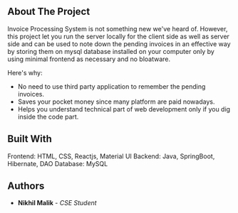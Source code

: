## About The Project

Invoice Processing System is not something new we've heard of. However, this project let you run the server locally for the client side as well as server side and can be used to note down the pending invoices in an effective way by storing them on mysql database installed on your computer only by using minimal frontend as necessary and no bloatware.  

Here's why:

* No need to use third party application to remember the pending invoices.
* Saves your pocket money since many platform are paid nowadays.
* Helps you understand technical part of web development only if you dig inside the code part.

## Built With

Frontend: HTML, CSS, Reactjs, Material UI
Backend: Java, SpringBoot, Hibernate, DAO
Database: MySQL


## Authors

* **Nikhil Malik** - *CSE Student* 

